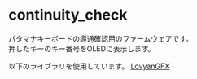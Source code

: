 # continuity_check
パタマナキーボードの導通確認用のファームウェアです。<br>
押したキーのキー番号をOLEDに表示します。

以下のライブラリを使用しています。
[LovyanGFX](https://github.com/lovyan03/LovyanGFX)
